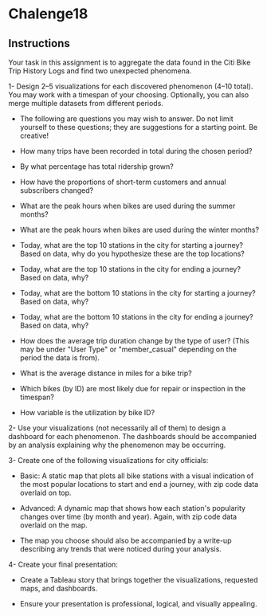 # Chalenge18

## Instructions
Your task in this assignment is to aggregate the data found in the Citi Bike Trip History Logs and find two unexpected phenomena.

1- Design 2–5 visualizations for each discovered phenomenon (4–10 total). You may work with a timespan of your choosing. Optionally, you can also merge multiple datasets from different periods.

-  The following are questions you may wish to answer. Do not limit yourself to these questions; they are suggestions for a starting point. Be creative!

  - How many trips have been recorded in total during the chosen period?

  - By what percentage has total ridership grown?

  - How have the proportions of short-term customers and annual subscribers changed?

  - What are the peak hours when bikes are used during the summer months?

  - What are the peak hours when bikes are used during the winter months?

  - Today, what are the top 10 stations in the city for starting a journey? Based on data, why do you hypothesize these are the top locations?

  - Today, what are the top 10 stations in the city for ending a journey? Based on data, why?

  - Today, what are the bottom 10 stations in the city for starting a journey? Based on data, why?

  - Today, what are the bottom 10 stations in the city for ending a journey? Based on data, why?

  - How does the average trip duration change by the type of user? (This may be under "User Type" or "member_casual" depending on the period the data is from).

  - What is the average distance in miles for a bike trip?

  - Which bikes (by ID) are most likely due for repair or inspection in the timespan?

  - How variable is the utilization by bike ID?


2- Use your visualizations (not necessarily all of them) to design a dashboard for each phenomenon. The dashboards should be accompanied by an analysis explaining why the phenomenon may be occurring.


3- Create one of the following visualizations for city officials:

  - Basic: A static map that plots all bike stations with a visual indication of the most popular locations to start and end a journey, with zip code data overlaid on top.

  - Advanced: A dynamic map that shows how each station's popularity changes over time (by month and year). Again, with zip code data overlaid on the map.

  - The map you choose should also be accompanied by a write-up describing any trends that were noticed during your analysis.


4- Create your final presentation:

  - Create a Tableau story that brings together the visualizations, requested maps, and dashboards.

  - Ensure your presentation is professional, logical, and visually appealing.
